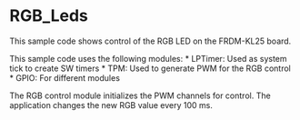 RGB_Leds
========

This sample code shows control of the RGB LED on the FRDM-KL25 board.

This sample code uses the following modules:
	* LPTimer: Used as system tick to create SW timers
	* TPM: Used to generate PWM for the RGB control
	* GPIO: For different modules

The RGB control module initializes the PWM channels for control. The application changes the new RGB value every 100 ms.


